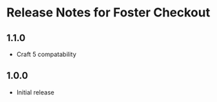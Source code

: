 # Release Notes for Foster Checkout

## 1.1.0

- Craft 5 compatability
  
## 1.0.0

- Initial release
